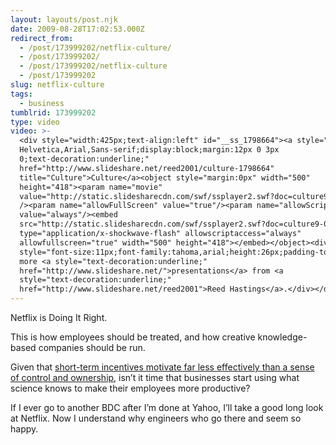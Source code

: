 ```yaml
---
layout: layouts/post.njk
date: 2009-08-28T17:02:53.000Z
redirect_from:
  - /post/173999202/netflix-culture/
  - /post/173999202/
  - /post/173999202/netflix-culture
  - /post/173999202
slug: netflix-culture
tags:
  - business
tumblrid: 173999202
type: video
video: >-
  <div style="width:425px;text-align:left" id="__ss_1798664"><a style="font:14px
  Helvetica,Arial,Sans-serif;display:block;margin:12px 0 3px
  0;text-decoration:underline;"
  href="http://www.slideshare.net/reed2001/culture-1798664"
  title="Culture">Culture</a><object style="margin:0px" width="500"
  height="418"><param name="movie"
  value="http://static.slidesharecdn.com/swf/ssplayer2.swf?doc=culture9-090801103430-phpapp02&stripped_title=culture-1798664"
  /><param name="allowFullScreen" value="true"/><param name="allowScriptAccess"
  value="always"/><embed
  src="http://static.slidesharecdn.com/swf/ssplayer2.swf?doc=culture9-090801103430-phpapp02&stripped_title=culture-1798664"
  type="application/x-shockwave-flash" allowscriptaccess="always"
  allowfullscreen="true" width="500" height="418"></embed></object><div
  style="font-size:11px;font-family:tahoma,arial;height:26px;padding-top:2px;">View
  more <a style="text-decoration:underline;"
  href="http://www.slideshare.net/">presentations</a> from <a
  style="text-decoration:underline;"
  href="http://www.slideshare.net/reed2001">Reed Hastings</a>.</div></div>
---
```

<p>Netflix is Doing It Right.</p>

<p>This is how employees should be treated, and how creative knowledge-based companies should be run.</p>

<p>Given that <a href="http://www.ted.com/talks/dan_pink_on_motivation.html">short-term incentives motivate far less effectively than a sense of control and ownership</a>, isn&rsquo;t it time that businesses start using what science knows to make their employees more productive?</p>

<p>If I ever go to another BDC after I&rsquo;m done at Yahoo, I&rsquo;ll take a good long look at Netflix.  Now I understand why engineers who go there and seem so happy.</p>

